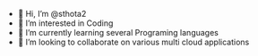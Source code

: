 - 👋 Hi, I’m @sthota2
- 👀 I’m interested in Coding 
- 🌱 I’m currently learning several Programing languages
- 💞️ I’m looking to collaborate on various multi cloud applications

<!---
sthota2/sthota2 is a ✨ special ✨ repository because its `README.md` (this file) appears on your GitHub profile.
You can click the Preview link to take a look at your changes.
--->
